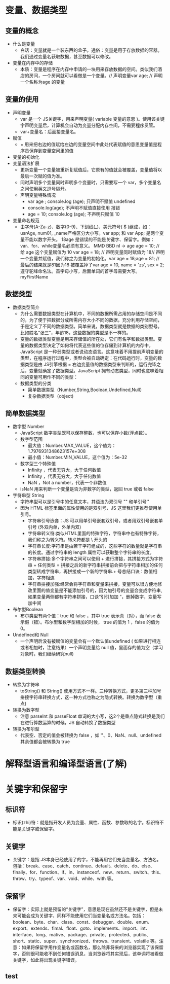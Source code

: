 # 变量、数据类型
## 变量的概念
- 什么是变量
   - 白话：变量就是一个装东西的盒子。通俗：变量是用于存放数据的容器。我们通过变量名获取数据，甚至数据可以修改。
- 变量在内存中的存储
   - 本质：变量是程序在内存中申请的一块用来存放数据的空间。类似我们酒店的房间，一个房间就可以看做是一个变量。//  声明变量var age; //  声明一个名称为age 的变量
## 变量的使用
- 声明变量
   - var 是一个 JS关键字，用来声明变量( variable 变量的意思 )。使用该关键字声明变量后，计算机会自动为变量分配内存空间，不需要程序员管。
   - var+变量名：后面接变量名。
- 赋值  
   - = 用来把右边的值赋给左边的变量空间中此处代表赋值的意思变量值是程序员保存到变量空间里的值
- 变量的初始化
- 变量语法扩展
    - 更新变量一个变量被重新复赋值后，它原有的值就会被覆盖，变量值将以最后一次赋的值为准。
    - 同时声明多个变量同时声明多个变量时，只需要写一个 var，多个变量名之间使用英文逗号隔开。
    - 声明变量特殊情况
       - var  age ; console.log (age); 只声明不赋值 undefined
       - console.log(age); 不声明不赋值直接使用 报错
       - age   = 10; console.log (age); 不声明只赋值 10
- 变量命名规范
   - 由字母(A-Za-z)、数字(0-9)、下划线(_)、美元符号( $ )组成，如：usrAge, num01, _name严格区分大小写。var app; 和 var App; 是两个变量不能以数字开头。  18age   是错误的不能是关键字、保留字。例如：var、for、while变量名必须有意义。 MMD   BBD        nl   →     age  age = 10; // 给 age  这个变量赋值为 10          var age  = 18;  // 声明变量同时赋值为 18// 声明一个变量并赋值，我们称之为变量的初始化。var age = 18;age = 81;   // 最后的结果就是81因为18 被覆盖掉了var age = 10,  name = 'zs', sex = 2;       
遵守驼峰命名法。首字母小写，后面单词的首字母需要大写。myFirstName
## 数据类型
- 数据类型简介
   - 为什么需要数据类型在计算机中，不同的数据所需占用的存储空间是不同的，为了便于把数据分成所需内存大小不同的数据，充分利用存储空间，于是定义了不同的数据类型。简单来说，数据类型就是数据的类别型号。比如姓名“张三”，年龄18，这些数据的类型是不一样的。
   - 变量的数据类型变量是用来存储值的所在处，它们有名字和数据类型。变量的数据类型决定了如何将代表这些值的位存储到计算机的内存中。JavaScript 是一种弱类型或者说动态语言。这意味着不用提前声明变量的类型，在程序运行过程中，类型会被自动确定：在代码运行时，变量的数据类型是由 JS引擎根据 = 右边变量值的数据类型来判断的，运行完毕之后，变量就确定了数据类型。JavaScript 拥有动态类型，同时也意味着相同的变量可用作不同的类型：
   - 数据类型的分类
      - 简单数据类型（Number,String,Boolean,Undefined,Null）
      - 复杂数据类型（object)
## 简单数据类型
- 数字型 Number
   - JavaScript 数字类型既可以保存整数，也可以保存小数(浮点数）。
   - 数字型范围
      - 最大值：Number.MAX_VALUE，这个值为： 1.7976931348623157e+308
      - 最小值：Number.MIN_VALUE，这个值为：5e-32
    - 数字型三个特殊值
       - Infinity ，代表无穷大，大于任何数值
       - Infinity ，代表无穷大，大于任何数值
       - NaN ，Not a number，代表一个非数值
    - isNaN 用来判断一个变量是否为非数字的类型，返回 true 或者 false
- 字符串型 String
   - 字符串型可以是引号中的任意文本，其语法为双引号 "" 和单引号''
   - 因为 HTML 标签里面的属性使用的是双引号，JS 这里我们更推荐使用单引号。
      - 字符串引号嵌套：JS 可以用单引号嵌套双引号，或者用双引号嵌套单引号 (外双内单，外单内双)
      - 字符串转义符:类似HTML里面的特殊字符，字符串中也有特殊字符，我们称之为转义符。转义符都是 \ 开头的
      - 字符串长度:字符串是由若干字符组成的，这些字符的数量就是字符串的长度。通过字符串的 length 属性可以获取整个字符串的长度。
      - 字符串拼接:多个字符串之间可以使用 + 进行拼接，其拼接方式为字符串 + 任何类型 = 拼接之后的新字符串拼接前会把与字符串相加的任何类型转成字符串，再拼接成一个新的字符串.+ 号总结口诀：数值相加，字符相连
      - 字符串拼接加强:经常会将字符串和变量来拼接，变量可以很方便地修改里面的值变量是不能添加引号的，因为加引号的变量会变成字符串,如果变量两侧都有字符串拼接，口诀“引引加加 ”，删掉数字，变量写加中间
- 布尔型Boolean
   - 布尔类型有两个值：true 和 false ，其中 true 表示真（对），而 false 表示假（错）。布尔型和数字型相加的时候， true 的值为 1 ，false 的值为 0。
 - Undefined和 Null
   - 一个声明后没有被赋值的变量会有一个默认值undefined ( 如果进行相连或者相加时，注意结果）一个声明变量给 null 值，里面存的值为空（学习对象时，我们继续研究null)
## 数据类型转换
- 转换为字符串
   - toString() 和 String()  使用方式不一样。三种转换方式，更多第三种加号拼接字符串转换方式，这一种方式也称之为隐式转换。转换为数字型（重点)
- 转换为数字型
   - 注意 parseInt 和 parseFloat 单词的大小写，这2个是重点隐式转换是我们在进行算数运算的时候，JS 自动转换了数据类型
- 转换为布尔型
   - 代表空、否定的值会被转换为 false  ，如 ''、0、NaN、null、undefined  其余值都会被转换为 true
# 解释型语言和编译型语言(了解)
# 关键字和保留字
## 标识符
- 标识(zhi)符：就是指开发人员为变量、属性、函数、参数取的名字。标识符不能是关键字或保留字。
## 关键字
- 关键字：是指 JS本身已经使用了的字，不能再用它们充当变量名、方法名。包括：break、case、catch、continue、default、delete、do、else、finally、for、function、if、in、instanceof、new、return、switch、this、throw、try、typeof、var、void、while、with 等。
## 保留字
- 保留字：实际上就是预留的“关键字”，意思是现在虽然还不是关键字，但是未来可能会成为关键字，同样不能使用它们当变量名或方法名。包括：boolean、byte、char、class、const、debugger、double、enum、export、extends、fimal、float、goto、implements、import、int、interface、long、mative、package、private、protected、public、short、static、super、synchronized、throws、transient、volatile 等。注意：如果将保留字用作变量名或函数名，那么除非将来的浏览器实现了该保留字，否则很可能收不到任何错误消息，当浏览器将其实现后，该单词将被看做关键字，如此将出现关键字错误。
## test












